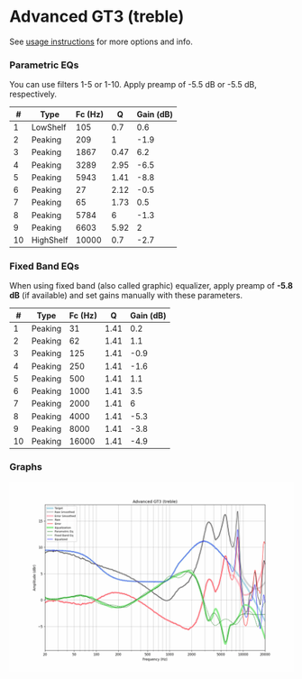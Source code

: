 # Advanced GT3 (treble)
See [usage instructions](https://github.com/jaakkopasanen/AutoEq#usage) for more options and info.

### Parametric EQs
You can use filters 1-5 or 1-10. Apply preamp of -5.5 dB or -5.5 dB, respectively.

|   # | Type      |   Fc (Hz) |    Q |   Gain (dB) |
|-----|-----------|-----------|------|-------------|
|   1 | LowShelf  |       105 | 0.7  |         0.6 |
|   2 | Peaking   |       209 | 1    |        -1.9 |
|   3 | Peaking   |      1867 | 0.47 |         6.2 |
|   4 | Peaking   |      3289 | 2.95 |        -6.5 |
|   5 | Peaking   |      5943 | 1.41 |        -8.8 |
|   6 | Peaking   |        27 | 2.12 |        -0.5 |
|   7 | Peaking   |        65 | 1.73 |         0.5 |
|   8 | Peaking   |      5784 | 6    |        -1.3 |
|   9 | Peaking   |      6603 | 5.92 |         2   |
|  10 | HighShelf |     10000 | 0.7  |        -2.7 |

### Fixed Band EQs
When using fixed band (also called graphic) equalizer, apply preamp of **-5.8 dB** (if available) and set gains manually with these parameters.

|   # | Type    |   Fc (Hz) |    Q |   Gain (dB) |
|-----|---------|-----------|------|-------------|
|   1 | Peaking |        31 | 1.41 |         0.2 |
|   2 | Peaking |        62 | 1.41 |         1.1 |
|   3 | Peaking |       125 | 1.41 |        -0.9 |
|   4 | Peaking |       250 | 1.41 |        -1.6 |
|   5 | Peaking |       500 | 1.41 |         1.1 |
|   6 | Peaking |      1000 | 1.41 |         3.5 |
|   7 | Peaking |      2000 | 1.41 |         6   |
|   8 | Peaking |      4000 | 1.41 |        -5.3 |
|   9 | Peaking |      8000 | 1.41 |        -3.8 |
|  10 | Peaking |     16000 | 1.41 |        -4.9 |

### Graphs
![](./Advanced%20GT3%20(treble).png)
